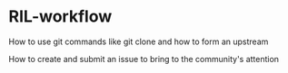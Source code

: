 # RIL-workflow

How to use git commands like git clone and how to form an upstream



How to create and submit an issue to bring to the community's attention
